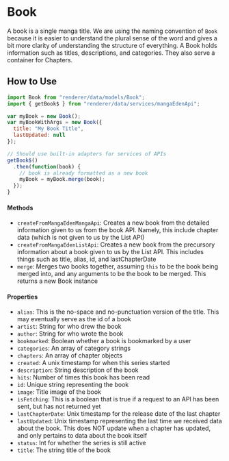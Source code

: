 Book
=====
A book is a single manga title. We are using the naming convention of `Book` because it is easier to understand the plural sense of the word and gives a bit more clarity of understanding the structure of everything.  A Book holds information such as titles, descriptions, and categories.  They also serve a container for Chapters.

How to Use
----------
```js
import Book from "renderer/data/models/Book";
import { getBook$ } from "renderer/data/services/mangaEdenApi";

var myBook = new Book();
var myBookWithArgs = new Book({
  title: "My Book Title",
  lastUpdated: null
});

// Should use built-in adapters for services of APIs
getBook$()
  .then(function(book) {
    // book is already formatted as a new book
    myBook = myBook.merge(book);
  });
}
```

#### Methods
 * `createFromMangaEdenMangaApi`: Creates a new book from the detailed information given to us from the book API. Namely, this include chapter data (which is not given to us by the List API)
 * `createFromMangaEdenListApi`: Creates a new book from the precursory information about a book given to us by the List API. This includes things such as title, alias, id, and lastChapterDate
 * `merge`: Merges two books together, assuming `this` to be the book being merged into, and any arguments to be the book to be merged. This returns a new Book instance

#### Properties
* `alias`: This is the no-space and no-punctuation version of the title. This may eventually serve as the id of a book
* `artist`: String for who drew the book
* `author`: String for who wrote the book
* `bookmarked`: Boolean whether a book is bookmarked by a user
* `categories`: An array of category strings
* `chapters`: An array of chapter objects
* `created`: A unix timestamp for when this series started
* `description`: String description of the book
* `hits`: Number of times this book has been read
* `id`: Unique string representing the book
* `image`: Title image of the book
* `isFetching`: This is a boolean that is true if a request to an API has been sent, but has not returned yet
* `lastChapterDate`: Unix timestamp for the release date of the last chapter
* `lastUpdated`: Unix timestamp representing the last time we received data about the book. This does NOT update when a chapter has updated, and only pertains to data about the book itself
* `status`: Int for whether the series is still active
* `title`: The string title of the book
